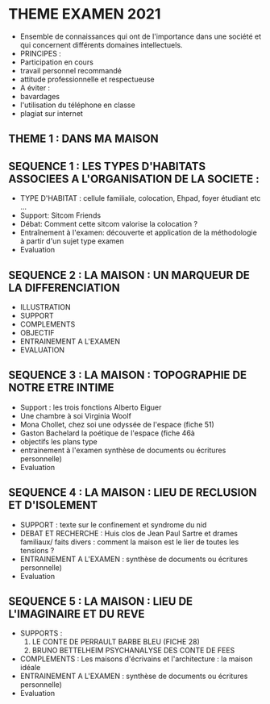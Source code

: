 # THEME EXAMEN 2021 #

- Ensemble de connaissances qui ont de l'importance dans une société et qui concernent différents domaines intellectuels.
- PRINCIPES :
- Participation en cours
- travail personnel recommandé
- attitude professionnelle et respectueuse
- A éviter :
- bavardages
- l'utilisation du téléphone en classe
- plagiat sur internet

## THEME 1 : DANS MA MAISON ##



## SEQUENCE 1 : LES TYPES D'HABITATS ASSOCIEES A L'ORGANISATION DE LA SOCIETE : ##

- TYPE D'HABITAT : cellule familiale, colocation, Ehpad, foyer étudiant etc …
- Support: Sitcom Friends
- Débat: Comment cette sitcom valorise la colocation ?
- Entraînement à l'examen: découverte et application de la méthodologie à partir d'un sujet type examen
- Evaluation

## SEQUENCE 2 : LA MAISON : UN MARQUEUR DE LA DIFFERENCIATION ##

* ILLUSTRATION
* SUPPORT
* COMPLEMENTS
* OBJECTIF
* ENTRAINEMENT A L'EXAMEN
* EVALUATION

## SEQUENCE 3 : LA MAISON : TOPOGRAPHIE DE NOTRE ETRE INTIME ##

- Support : les trois fonctions Alberto Eiguer
- Une chambre à soi Virginia Woolf 
- Mona Chollet, chez soi une odyssée de l'espace (fiche 51)
- Gaston Bachelard la poétique de l'espace (fiche 46à
- objectifs les plans type
- entrainement à l'examen synthèse de documents ou écritures personnelle)
- Evaluation

## SEQUENCE 4 : LA MAISON : LIEU DE RECLUSION ET D'ISOLEMENT ##

- SUPPORT : texte sur le confinement et syndrome du nid 
- DEBAT ET RECHERCHE : Huis clos de Jean Paul Sartre et drames familiaux/ faits divers : comment la maison est le lier de toutes les tensions ?
- ENTRAINEMENT A L'EXAMEN : synthèse de documents ou écritures personnelle)
- Evaluation

## SEQUENCE 5 : LA MAISON : LIEU DE L'IMAGINAIRE ET DU REVE ##

* SUPPORTS :
  1. LE CONTE DE PERRAULT BARBE BLEU (FICHE 28)
  2. BRUNO BETTELHEIM PSYCHANALYSE DES CONTE DE FEES
* COMPLEMENTS : Les maisons d'écrivains et l'architecture : la maison idéale
* ENTRAINEMENT A L'EXAMEN : synthèse de documents ou écritures personnelle)
* Evaluation